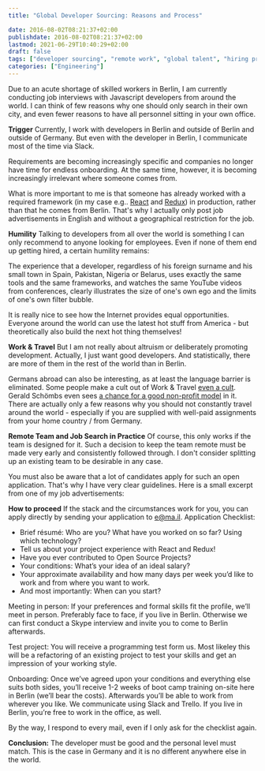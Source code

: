 ```yaml
---
title: "Global Developer Sourcing: Reasons and Process"

date: 2016-08-02T08:21:37+02:00
publishdate: 2016-08-02T08:21:37+02:00
lastmod: 2021-06-29T10:40:29+02:00
draft: false
tags: ["developer sourcing", "remote work", "global talent", "hiring process"]
categories: ["Engineering"]
---
```


Due to an acute shortage of skilled workers in Berlin, I am currently conducting job interviews with Javascript developers from around the world. I can think of few reasons why one should only search in their own city, and even fewer reasons to have all personnel sitting in your own office.

**Trigger**
Currently, I work with developers in Berlin and outside of Berlin and outside of Germany. But even with the developer in Berlin, I communicate most of the time via Slack.

Requirements are becoming increasingly specific and companies no longer have time for endless onboarding. At the same time, however, it is becoming increasingly irrelevant where someone comes from.

What is more important to me is that someone has already worked with a required framework (in my case e.g.. [React](https://facebook.github.io/react/) and [Redux](https://github.com/reactjs/redux)) in production, rather than that he comes from Berlin. That's why I actually only post job advertisements in English and without a geographical restriction for the job.

**Humility**
Talking to developers from all over the world is something I can only recommend to anyone looking for employees. Even if none of them end up getting hired, a certain humility remains:

The experience that a developer, regardless of his foreign surname and his small town in Spain, Pakistan, Nigeria or Belarus, uses exactly the same tools and the same frameworks, and watches the same YouTube videos from conferences, clearly illustrates the size of one's own ego and the limits of one's own filter bubble.

It is really nice to see how the Internet provides equal opportunities. Everyone around the world can use the latest hot stuff from America - but theoretically also build the next hot thing themselves!

**Work & Travel**
But I am not really about altruism or deliberately promoting development. Actually, I just want good developers. And statistically, there are more of them in the rest of the world than in Berlin.

Germans abroad can also be interesting, as at least the language barrier is eliminated. Some people make a cult out of Work & Travel [even a cult](http://www.backpackinghacks.de/weltreise-kosten/). Gerald Schömbs even sees [a chance for a good non-profit model](https://www.coboat.org/) in it. There are actually only a few reasons why you should not constantly travel around the world - especially if you are supplied with well-paid assignments from your home country / from Germany.

**Remote Team and Job Search in Practice**
Of course, this only works if the team is designed for it. Such a decision to keep the team remote must be made very early and consistently followed through. I don't consider splitting up an existing team to be desirable in any case.

You must also be aware that a lot of candidates apply for such an open application. That's why I have very clear guidelines. Here is a small excerpt from one of my job advertisements:

**How to proceed**
If the stack and the circumstances work for you, you can apply directly by sending your application to e@ma.il.
Application Checklist:

- Brief résumé: Who are you? What have you worked on so far? Using which technology?
- Tell us about your project experience with React and Redux!
- Have you ever contributed to Open Source Projects?
- Your conditions: What’s your idea of an ideal salary?
- Your approximate availability and how many days per week you’d like to work and from where you want to work.
- And most importantly: When can you start?

Meeting in person:
If your preferences and formal skills fit the profile, we’ll meet in person. Preferably face to face, if you live in Berlin. Otherwise we can first conduct a Skype interview and invite you to come to Berlin afterwards.

Test project:
You will receive a programming test form us. Most likeley this will be a refactoring of an existing project to test your skills and get an impression of your working style.

Onboarding:
Once we’ve agreed upon your conditions and everything else suits both sides, you’ll receive 1-2 weeks of boot camp training on-site here in Berlin (we’ll bear the costs). Afterwards you’ll be able to work from wherever you like. We communicate using Slack and Trello. If you live in Berlin, you’re free to work in the office, as well.

By the way, I respond to every mail, even if I only ask for the checklist again.

**Conclusion:**
The developer must be good and the personal level must match. This is the case in Germany and it is no different anywhere else in the world.
